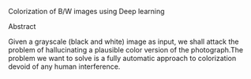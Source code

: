 Colorization of B/W images using Deep learning

Abstract

Given a grayscale (black and white) image as input, we shall attack the problem of
hallucinating a plausible color version of the photograph.The problem we want to solve is a
fully automatic approach to colorization devoid of any human interference.

